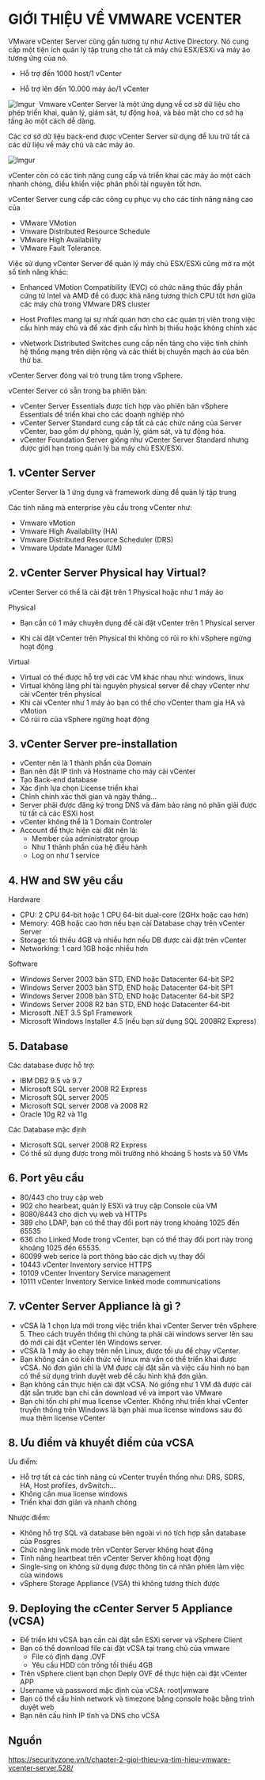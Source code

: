 # GIỚI THIỆU VỀ VMWARE VCENTER

VMware vCenter Server cũng gần tương tự như Active Directory. Nó cung cấp một tiện ích quản lý tập trung cho tất cả máy chủ ESX/ESXi và máy ảo tương ứng của nó.

- Hỗ trợ đến 1000 host/1 vCenter

- Hỗ trợ lên đến 10.000 máy ảo/1 vCenter

![Imgur](https://i.imgur.com/yf9YWtE.png)
​
Vmware vCenter Server là một ứng dụng về cơ sở dữ liệu cho phép triển khai, quản lý, giám sát, tự động hoá, và bảo mật cho cơ sở hạ tầng ảo một cách dễ dàng.

Các cơ sở dữ liệu back-end được vCenter Server sử dụng để lưu trữ tất cả các dữ liệu về máy chủ và các máy ảo.

![Imgur](https://i.imgur.com/xdkQFYV.png)

vCenter còn có các tính năng cung cấp và triển khai các máy ảo một cách nhanh chóng, điều khiển việc phân phối tài nguyên tốt hơn.

vCenter Server cung cấp các công cụ phục vụ cho các tính năng nâng cao của

- VMware VMotion
- Vmware Distributed Resource Schedule
- VMware High Availability
- VMware Fault Tolerance.

Việc sử dụng vCenter Server để quản lý máy chủ ESX/ESXi cũng mở ra một số tính năng khác:

- Enhanced VMotion Compatibility (EVC) có chức năng thúc đẩy phần cứng từ Intel và AMD để có được khả năng tương thích CPU tốt hơn giữa các máy chủ trong VMware DRS cluster

- Host Profiles mang lại sự nhất quán hơn cho các quản trị viên trong việc cấu hình máy chủ và để xác định cấu hình bị thiếu hoặc không chính xác

- vNetwork Distributed Switches cung cấp nền tảng cho việc tinh chỉnh hệ thống mạng trên diện rộng và các thiết bị chuyển mạch ảo của bên thứ ba.

vCenter Server đóng vai trò trung tâm trong vSphere. 

vCenter Server có sẵn trong ba phiên bản:

- vCenter Server Essentials được tích hợp vào phiên bản vSphere Essentials để triển khai cho các doanh nghiệp nhỏ
- vCenter Server Standard cung cấp tất cả các chức năng của Server vCenter, bao gồm dự phòng, quản lý, giám sát, và tự động hóa.
- vCenter Foundation Server giống như vCenter Server Standard nhưng được giới hạn trong quản lý ba máy chủ ESX/ESXi.

## 1. vCenter Server

vCenter Server là 1 ứng dụng và framework dùng để quản lý tập trung

​Các tính năng mà enterprise yêu cầu trong vCenter như:

- Vmware vMotion
- Vmware High Availability (HA)
- Vmware Distributed Resource Scheduler (DRS)
- Vmware Update Manager (UM)

## 2. vCenter Server Physical hay Virtual?

vCenter Server có thể là cài đặt trên 1 Physical hoặc như 1 máy ảo

Physical

- Bạn cần có 1 máy chuyên dụng để cài đặt vCenter trên 1 Physical server

- Khi cài đặt vCenter trên Physical thì không có rủi ro khi vSphere ngừng hoạt động

Virtual

- Virtual có thể được hỗ trợ với các VM khác nhau như: windows, linux
- Virtual không lãng phí tài nguyên physical server để chạy vCenter như cài vCenter trên physical
- Khi cài vCenter như 1 máy ảo bạn có thể cho vCenter tham gia HA và vMotion
- Có rủi ro của vSphere ngừng hoạt động

## 3. vCenter Server pre-installation

- vCenter nên là 1 thành phần của Domain
- Ban nên đặt IP tĩnh và Hostname cho máy cài vCenter
- Tạo Back-end database
- Xác định lựa chọn License triển khai
- Chỉnh chính xác thời gian và ngày tháng…
- Server phải được đăng ký trong DNS và đảm bảo ràng nó phân giải được từ tất cả các ESXi host
- vCenter không thể là 1 Domain Controler
- Account để thực hiện cài đặt nên là:
    - Member của administrator group
    - Như 1 thành phần của hệ điều hành
    - Log on như 1 service

## 4. HW and SW yêu cầu

Hardware

- CPU: 2 CPU 64-bit hoặc 1 CPU 64-bit dual-core (2GHx hoặc cao hơn)
- Memory: 4GB hoặc cao hơn nếu bạn cài Database chạy trên vCenter Server
- Storage: tối thiểu 4GB và nhiều hơn nếu DB được cài đặt trên vCenter
- Networking: 1 card 1GB hoặc nhiều hơn

Software

- Windows Server 2003 bản STD, END hoặc Datacenter 64-bit SP2
- Windows Server 2003 bản STD, END hoặc Datacenter 64-bit SP1
- Windows Server 2008 bản STD, END hoặc Datacenter 64-bit SP2
- Windows Server 2008 R2 bản STD, END hoặc Datacenter 64-bit
- Microsoft .NET 3.5 Sp1 Framework
- Microsoft Windows Installer 4.5 (nếu bạn sử dụng SQL 2008R2 Express)

## 5. Database

Các database được hỗ trợ:

- IBM DB2 9.5 và 9.7
- Microsoft SQL server 2008 R2 Express
- Microsoft SQL server 2005
- Microsoft SQL server 2008 và 2008 R2
- Oracle 10g R2 và 11g

Các Database mặc định

- Microsoft SQL server 2008 R2 Express
- Có thể sử dụng được trong môi trường nhỏ khoảng 5 hosts và 50 VMs

## 6. Port yêu cầu

- 80/443 cho truy cập web
- 902 cho hearbeat, quản lý ESXi và truy cập Console của VM
- 8080/8443 cho dịch vụ web và HTTPs
- 389 cho LDAP, bạn có thể thay đổi port này trong khoảng 1025 đến 65535
- 636 cho Linked Mode trong vCenter, bạn có thể thay đổi port này trong khoảng 1025 đến 65535.
- 60099 web serice là port thông báo các dịch vụ thay đổi
- 10443 vCenter Inventory service HTTPS
- 10109 vCenter Inventory Service management
- 10111 vCenter Inventory Service linked mode communications

## 7. vCenter Server Appliance là gì ?

- vCSA là 1 chọn lựa mới trong việc triển khai vCenter Server trên vSphere 5. Theo cách truyền thống thì chúng ta phải cài windows server lên sau đó mới cài đặt vCenter lên Windows server.
- vCSA là 1 máy ảo chạy trên nền Linux, được tối ưu để chạy vCenter.
- Bạn không cần có kiến thức về linux mà vẫn có thể triển khai được vCSA. Nó đơn giản chỉ là VM được cài đặt sẵn và việc cấu hình nó bạn có thể sử dụng trình duyệt web để cấu hình khá đơn giản.
- Bạn không cần thực hiện cài đặt vCSA. Nó giống như 1 VM đã được cài đặt sẵn trước bạn chỉ cần download về và import vào VMware
- Bạn chỉ tốn chi phí mua license vCenter. Không như triển khai vCenter truyền thống trên Windows là bạn phải mua license windows sau đó mua thêm license vCenter

## 8. Ưu điểm và khuyết điểm của vCSA

Ưu điểm:

- Hỗ trợ tất cả các tính năng củ vCenter truyền thống như: DRS, SDRS, HA, Host profiles, dvSwitch…
- Không cần mua license windows
- Triển khai đơn giản và nhanh chóng

Nhược điểm:

- Không hỗ trợ SQL và database bên ngoài vì nó tích hợp sẵn database của Posgres
- Chức năng link mode trên vCenter Server không hoạt động
- Tính năng heartbeat trên vCenter Server không hoạt động
- Single-sing on không sử dụng được thông tin cá nhân phiên làm việc của windows
- vSphere Storage Appliance (VSA) thì không tương thích được

## 9. Deploying the cCenter Server 5 Appliance (vCSA)

- Để triển khi vCSA bạn cần cài đặt sẵn ESXi server và vSphere Client
- Bạn có thể download file cài đặt vCSA tại trang chủ của vmware
    - File có định dạng .OVF
    - Yêu cầu HDD còn trống tối thiểu 4GB
- Trên vSphere client bạn chọn Deply OVF để thực hiện cài đặt vCenter APP
- Username và password mặc định của vCSA: root|vmware
- Bạn có thể cấu hình network và timezone bằng console hoặc bằng trình duyệt web
- Bạn nên cấu hình IP tĩnh và DNS cho vCSA

## Nguồn

https://securityzone.vn/t/chapter-2-gioi-thieu-va-tim-hieu-vmware-vcenter-server.528/